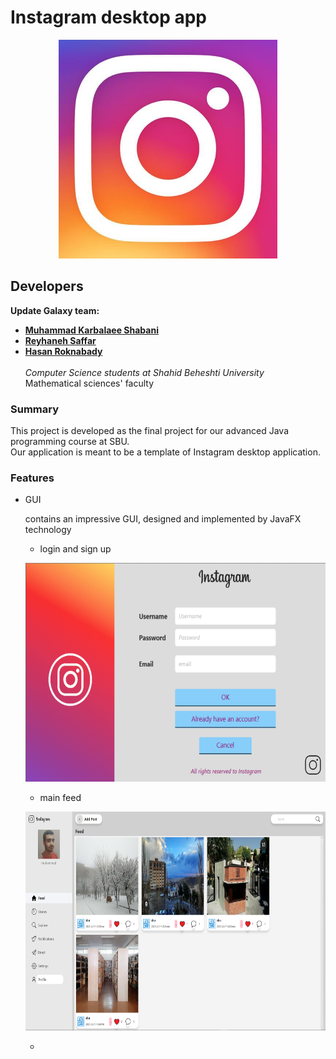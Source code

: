 # Instagram desktop app

<p align="center">
  <img src = "readmeContext/head.png" height = "350">
</p>

## Developers

**Update Galaxy team:**
- [**Muhammad Karbalaee Shabani**](https://gitlab.com/muhammadksht)
- [**Reyhaneh Saffar**](https://gitlab.com/rsf122456)
- [**Hasan Roknabady**](https://gitlab.com/HasanRoknabady)
\
  \
  _Computer Science students at Shahid Beheshti University_
  \
  Mathematical sciences' faculty
### Summary
This project is developed as the final project for our advanced Java programming course at SBU.
\
Our application is meant to be a template of Instagram desktop application.
### Features
  
- GUI 

  contains an impressive GUI, designed and implemented by JavaFX technology

  -  login and sign up
  
    <p align="center">
      <img src = "readmeContext/signup.png" height = "350">
    </p>

  -  main feed
    <p align="center">
      <img src = "readmeContext/main.png" height = "350">
    </p>

  -  
                                                                                                                                                                                                                                                                                                       